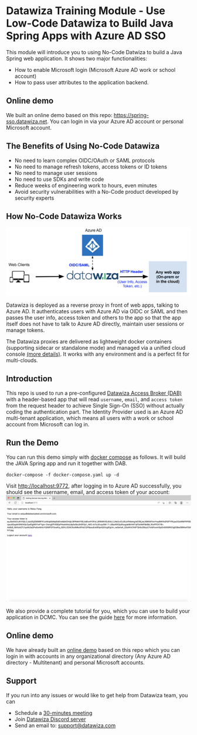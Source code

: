 # Datawiza Training Module - Use Low-Code Datawiza to Build Java Spring Apps with Azure AD SSO

This module will introduce you to using No-Code Datwiza to build a Java Spring web application. It shows two major functionalities:

- How to enable Microsoft login (Microsoft Azure AD work or school account)
- How to pass user attributes to the application backend.

## Online demo

We built an online demo based on this repo: https://spring-sso.datawiza.net. You can login in via your Azure AD account or personal Microsoft account.

## The Benefits of Using No-Code Datawiza

- No need to learn complex OIDC/OAuth or SAML protocols
- No need to manage refresh tokens, access tokens or ID tokens
- No need to manage user sessions
- No need to use SDKs and write code
- Reduce weeks of engineering work to hours, even minutes
- Avoid security vulnerabilities with a No-Code product developed by security experts

## How No-Code Datawiza Works

![A diagram showing how datawiza works with Azure AD ](/img/how-datawiza-works.png)

Datawiza is deployed as a reverse proxy in front of web apps, talking to Azure AD. It authenticates users with Azure AD via OIDC or SAML and then passes the user info, access token and others to the app so that the app itself does not have to talk to Azure AD directly, maintain user sessions or manage tokens.

The Datawiza proxies are delivered as lightweight docker containers (supporting sidecar or standalone mode) and managed via a unified cloud console [(more details)](https://www.datawiza.com/platform/). It works with any environment and is a perfect fit for multi-clouds.

## Introduction

This repo is used to run a pre-configured [Datawiza Access Broker (DAB)](https://docs.datawiza.com/overview.html#what-is-datawiza-access-broker) with a header-based app that will read `username`, `email`, and `access token` from the request header to achieve Single Sign-On (SSO) without actually coding the authentication part. The Identity Provider used is an Azure AD multi-tenant application, which means all users with a work or school account from Microsoft can log in.

## Run the Demo

You can run this demo simply with [docker compose](https://docs.docker.com/compose/) as follows. It will build the JAVA Spring app and run it together with DAB. 

```shell
docker-compose -f docker-compose.yaml up -d
```

Visit [http://localhost:9772](http://localhost:9772), after logging in to Azure AD successfully, you should see the username, email, and access token of your account:
![header-based app](/img/java/response.png)

We also provide a complete tutorial for you, which you can use to build your application in DCMC. You can see the guide [here](/demo/java/README.md) for more information.

## Online demo

We have already built an [online demo](https://spring-sso.datawiza.net) based on this repo which you can login in with accounts in any organizational directory (Any Azure AD directory - Multitenant) and personal Microsoft accounts.

## Support

If you run into any issues or would like to get help from Datawiza team, you can

- Schedule a [30-minutes meeting](https://calendly.com/datawiza/30min)
- Join [Datawiza Discord server](https://discord.com/invite/Sn3nbc83Up)
- Send an email to: [support@datawiza.com](mailto:support@datawiza.com)
